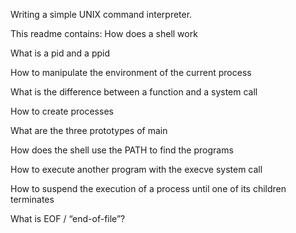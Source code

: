 Writing a simple UNIX command interpreter.

This readme contains:
How does a shell work

What is a pid and a ppid

How to manipulate the environment of the current process

What is the difference between a function and a system call

How to create processes

What are the three prototypes of main

How does the shell use the PATH to find the programs

How to execute another program with the execve system call

How to suspend the execution of a process until one of its children terminates

What is EOF / “end-of-file”?

